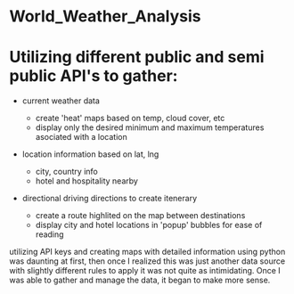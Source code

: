 # World_Weather_Analysis
# Utilizing different public and semi public API's to gather:
* current weather data
  * create 'heat' maps based on temp, cloud cover, etc
  * display only the desired minimum and maximum temperatures asociated with a location
  
* location information based on lat, lng
  * city, country info
  * hotel and hospitality nearby

* directional driving directions to create itenerary
  * create a route highlited on the map between destinations
  * display city and hotel locations in 'popup' bubbles for ease of reading


utilizing API keys and creating maps with detailed information using python was daunting at first, then once I realized this was just another data source with slightly different rules to apply it was not quite as intimidating.  Once I was able to gather and manage the data, it began to make more sense. 

